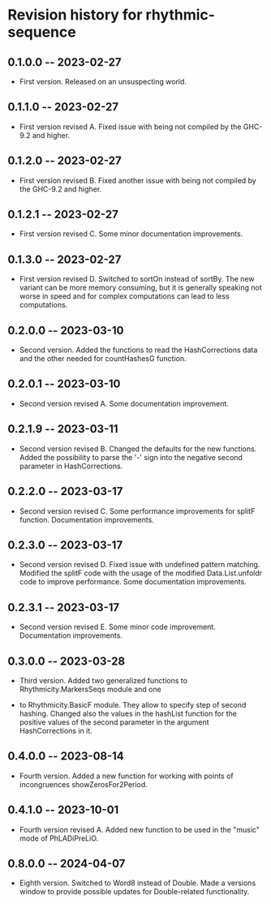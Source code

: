 # Revision history for rhythmic-sequence

## 0.1.0.0 -- 2023-02-27

* First version. Released on an unsuspecting world.

## 0.1.1.0 -- 2023-02-27

* First version revised A. Fixed issue with being not compiled by the GHC-9.2 and higher.

## 0.1.2.0 -- 2023-02-27

* First version revised B. Fixed another issue with being not compiled by the GHC-9.2 and higher.

## 0.1.2.1 -- 2023-02-27

* First version revised C. Some minor documentation improvements.

## 0.1.3.0 -- 2023-02-27

* First version revised D. Switched to sortOn instead of sortBy. The new variant can be more memory
consuming, but it is generally speaking not worse in speed and for complex computations can lead
to less computations.

## 0.2.0.0 -- 2023-03-10

* Second version. Added the functions to read the HashCorrections data and the other needed for
countHashesG function.

## 0.2.0.1 -- 2023-03-10

* Second version revised A. Some documentation improvement.

## 0.2.1.9 -- 2023-03-11

* Second version revised B. Changed the defaults for the new functions. Added the possibility to
  parse the '-' sign into the negative second parameter  in HashCorrections.

## 0.2.2.0 -- 2023-03-17

* Second version revised C. Some performance improvements for splitF function. Documentation 
improvements.

## 0.2.3.0 -- 2023-03-17

* Second version revised D. Fixed issue with undefined pattern matching. Modified the 
splitF code with the usage of the modified Data.List.unfoldr code to improve performance.
Some documentation improvements.

## 0.2.3.1 -- 2023-03-17

* Second version revised E. Some minor code improvement. Documentation improvements.

## 0.3.0.0 -- 2023-03-28

* Third version. Added two generalized functions to Rhythmicity.MarkersSeqs module and one 
- to Rhythmicity.BasicF module. They allow to specify step of second hashing. Changed also
the values in the hashList function for the positive values of the second parameter in 
the argument HashCorrections in it.

## 0.4.0.0 -- 2023-08-14

* Fourth version. Added a new function for working with points of incongruences showZerosFor2Period.

## 0.4.1.0 -- 2023-10-01

* Fourth version revised A. Added new function to be used in the "music" mode of PhLADiPreLiO.

## 0.8.0.0 -- 2024-04-07

* Eighth version. Switched to Word8 instead of Double. Made a versions window to provide possible updates for Double-related functionality. 

